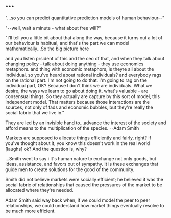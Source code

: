 # ...

"...so you can predict quantitative prediction models of human behaviour--"

"--well, wait a minute - what about free will?"

"I'll tell you a little bit about that along the way, because it turns out a lot of our behaviour is habitual, and that's the part we can model mathematically...So the big picture here

and you listen prsident of this and the ceo of that, and when they talk about changing policy - talk about doing anything - they use economics metaphors. and thing with economic metaphors, is theyre all about the individual. so you've heard about rational individuals? and everybody rags on the rational part. I'm not going to do that. i'm going to rag on the individual part, OK? Because I don't think we are individuals. What we desire, the ways we learn to go about doing it, what's valuable - are consensual things. So they actually are capture by this sort of model, this independent model. That matters because those interactions are the sources, not only of fads and economic bubbles, but they're really the social fabric that we live in."

They are led by an invisible hand to...advance the interest of the society and afford means to the multiplication of the species.
--Adam Smith

Markets are supposed to allocate things efficiently and fairly, right? If you've thought about it, you know this doesn't work in the real world [laughs] ok? And the question is, why? 

...Smith went to say i
It's human nature to exchange not only goods, but ideas, assistance, and favors out of sympathy. It is these exchanges that guide men to create solutions for the good of the community. 


Smith did not believe markets were socially efficient; he believed it was the social fabric of relationships that caused the pressures of the market to be allocated where they're needed.

Adam Smith said way back when, if we could model the peer to peer relationships, we could understand how market things eventually resolve to be much more efficient.

